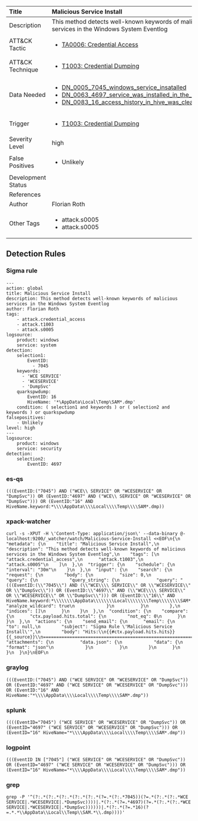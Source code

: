 | Title                | Malicious Service Install                                                                                                                                                 |
|:---------------------|:------------------------------------------------------------------------------------------------------------------------------------------------------------|
| Description          | This method detects well-known keywords of malicious services in the Windows System Eventlog                                                                                                                                           |
| ATT&amp;CK Tactic    | <ul><li>[TA0006: Credential Access](https://attack.mitre.org/tactics/TA0006)</li></ul>  |
| ATT&amp;CK Technique | <ul><li>[T1003: Credential Dumping](https://attack.mitre.org/techniques/T1003)</li></ul>                             |
| Data Needed          | <ul><li>[DN_0005_7045_windows_service_insatalled](../Data_Needed/DN_0005_7045_windows_service_insatalled.md)</li><li>[DN_0063_4697_service_was_installed_in_the_system](../Data_Needed/DN_0063_4697_service_was_installed_in_the_system.md)</li><li>[DN_0083_16_access_history_in_hive_was_cleared](../Data_Needed/DN_0083_16_access_history_in_hive_was_cleared.md)</li></ul>                                                         |
| Trigger              | <ul><li>[T1003: Credential Dumping](../Triggers/T1003.md)</li></ul>  |
| Severity Level       | high                                                                                                                                                 |
| False Positives      | <ul><li>Unlikely</li></ul>                                                                  |
| Development Status   |                                                                                                                                                 |
| References           | <ul></ul>                                                          |
| Author               | Florian Roth                                                                                                                                                |
| Other Tags           | <ul><li>attack.s0005</li><li>attack.s0005</li></ul> | 

## Detection Rules

### Sigma rule

```
---
action: global
title: Malicious Service Install
description: This method detects well-known keywords of malicious services in the Windows System Eventlog 
author: Florian Roth
tags:
    - attack.credential_access
    - attack.t1003
    - attack.s0005
logsource:
    product: windows
    service: system
detection:
    selection1:
        EventID: 
          - 7045
    keywords:
      - 'WCE SERVICE'
      - 'WCESERVICE'
      - 'DumpSvc'
    quarkspwdump:
        EventID: 16
        HiveName: '*\AppData\Local\Temp\SAM*.dmp'
    condition: ( selection1 and keywords ) or ( selection2 and keywords ) or quarkspwdump
falsepositives:
    - Unlikely
level: high
---
logsource:
    product: windows
    service: security
detection:
    selection2:
        EventID: 4697

```





### es-qs
    
```
(((EventID:("7045") AND ("WCE\\ SERVICE" OR "WCESERVICE" OR "DumpSvc")) OR (EventID:"4697" AND ("WCE\\ SERVICE" OR "WCESERVICE" OR "DumpSvc"))) OR (EventID:"16" AND HiveName.keyword:*\\\\AppData\\\\Local\\\\Temp\\\\SAM*.dmp))
```


### xpack-watcher
    
```
curl -s -XPUT -H \'Content-Type: application/json\' --data-binary @- localhost:9200/_watcher/watch/Malicious-Service-Install <<EOF\n{\n  "metadata": {\n    "title": "Malicious Service Install",\n    "description": "This method detects well-known keywords of malicious services in the Windows System Eventlog",\n    "tags": [\n      "attack.credential_access",\n      "attack.t1003",\n      "attack.s0005"\n    ]\n  },\n  "trigger": {\n    "schedule": {\n      "interval": "30m"\n    }\n  },\n  "input": {\n    "search": {\n      "request": {\n        "body": {\n          "size": 0,\n          "query": {\n            "query_string": {\n              "query": "(((EventID:(\\"7045\\") AND (\\"WCE\\\\ SERVICE\\" OR \\"WCESERVICE\\" OR \\"DumpSvc\\")) OR (EventID:\\"4697\\" AND (\\"WCE\\\\ SERVICE\\" OR \\"WCESERVICE\\" OR \\"DumpSvc\\"))) OR (EventID:\\"16\\" AND HiveName.keyword:*\\\\\\\\AppData\\\\\\\\Local\\\\\\\\Temp\\\\\\\\SAM*.dmp))",\n              "analyze_wildcard": true\n            }\n          }\n        },\n        "indices": []\n      }\n    }\n  },\n  "condition": {\n    "compare": {\n      "ctx.payload.hits.total": {\n        "not_eq": 0\n      }\n    }\n  },\n  "actions": {\n    "send_email": {\n      "email": {\n        "to": null,\n        "subject": "Sigma Rule \'Malicious Service Install\'",\n        "body": "Hits:\\n{{#ctx.payload.hits.hits}}{{_source}}\\n================================================================================\\n{{/ctx.payload.hits.hits}}",\n        "attachments": {\n          "data.json": {\n            "data": {\n              "format": "json"\n            }\n          }\n        }\n      }\n    }\n  }\n}\nEOF\n
```


### graylog
    
```
(((EventID:("7045") AND ("WCE SERVICE" OR "WCESERVICE" OR "DumpSvc")) OR (EventID:"4697" AND ("WCE SERVICE" OR "WCESERVICE" OR "DumpSvc"))) OR (EventID:"16" AND HiveName:"*\\\\AppData\\\\Local\\\\Temp\\\\SAM*.dmp"))
```


### splunk
    
```
((((EventID="7045") ("WCE SERVICE" OR "WCESERVICE" OR "DumpSvc")) OR (EventID="4697" ("WCE SERVICE" OR "WCESERVICE" OR "DumpSvc"))) OR (EventID="16" HiveName="*\\\\AppData\\\\Local\\\\Temp\\\\SAM*.dmp"))
```


### logpoint
    
```
(((EventID IN ["7045"] ("WCE SERVICE" OR "WCESERVICE" OR "DumpSvc")) OR (EventID="4697" ("WCE SERVICE" OR "WCESERVICE" OR "DumpSvc"))) OR (EventID="16" HiveName="*\\\\AppData\\\\Local\\\\Temp\\\\SAM*.dmp"))
```


### grep
    
```
grep -P '^(?:.*(?:.*(?:.*(?:.*(?:.*(?=.*(?:.*7045))(?=.*(?:.*(?:.*WCE SERVICE|.*WCESERVICE|.*DumpSvc))))|.*(?:.*(?=.*4697)(?=.*(?:.*(?:.*WCE SERVICE|.*WCESERVICE|.*DumpSvc))))))|.*(?:.*(?=.*16)(?=.*.*\\AppData\\Local\\Temp\\SAM.*\\.dmp))))'
```



